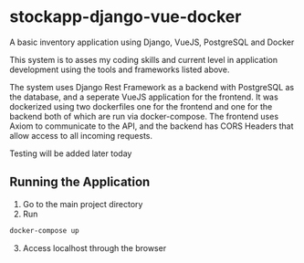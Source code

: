 # stockapp-django-vue-docker

A basic inventory application using Django, VueJS, PostgreSQL and Docker

This system is to asses my coding skills and current level in application development using the tools and frameworks listed above.

The system uses Django Rest Framework as a backend with PostgreSQL as the database, and a seperate VueJS application for the frontend.
It was dockerized using two dockerfiles one for the frontend and one for the backend both of which are run via docker-compose.
The frontend uses Axiom to communicate to the API, and the backend has CORS Headers that allow access to all incoming requests.

Testing will be added later today

## Running the Application

1. Go to the main project directory
2. Run 
```bash
docker-compose up
```
3. Access localhost through the browser
